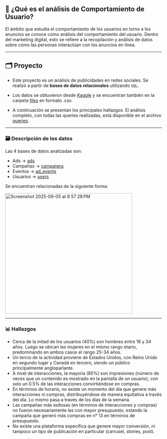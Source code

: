 ## 🔎 ¿Qué es el análisis de Comportamiento de Usuario?
El ámbito que estudia el comportamiento de los usuarios en torno a los anuncios se conoce como análisis del comportamiento del usuario. Dentro del marketing digital, esto se refiere a la recopilación y análisis de datos sobre cómo las personas interactúan con los anuncios en línea.

---

## 🗂️ Proyecto
- Este proyecto es un análisis de publicidades en redes sociales. Se realizó a partir de **bases de datos relacionales** utilizando `SQL`. 

- Los datos se obtuvieron desde [Kaggle](https://www.kaggle.com/datasets/alperenmyung/social-media-advertisement-performance) y se encuentran también en la carpeta [files](/files) en formato .csv. 

- A continuación se presentan los principales hallazgos. El análisis completo, con todas las queries realizadas, está disponible en el archivo [queries](/files/queries.md).

---

### 🗃️ Descripción de los datos
Las 4 bases de datos analizadas son:
- Ads → [ads](/files/datasets/ads.csv)
- Campañas → [campaigns](/files/datasets/campaigns.csv)
- Eventos → [ad_events](/files/datasets/ad_events.csv)
- Usuarios → [users](/files/datasets/users.csv)

Se encuentran relacionadas de la siguiente forma:

<img width="408" height="388" alt="Screenshot 2025-09-05 at 8 57 28 PM" src="https://github.com/user-attachments/assets/0be6d38f-852c-4aca-9681-eb24a5fe3739" />

---

### 📊 Hallazgos
- Cerca de la mitad de los usuarios (40%) son hombres entre 18 y 34 años. Luego se ubican las mujeres en el mismo rango etario, predominando en ambos casos el rango 25-34 años.
- Un tercio de la actividad proviene de Estados Unidos, con Reino Unido en segundo lugar y Canadá en tercero, siendo un público principalmente angloparlante.
- A nivel de interacciones, la mayoría (85%) son impresiones (número de veces que un contenido es mostrado en la pantalla de un usuario), con solo un 0.5% de las interacciones convirtiéndose en compras.
- En términos de horario, no existe un momento del día que genere más interacciones ni compras, distribuyéndose de manera equitativa a través del día. Lo mismo pasa a través de los días de la semana.
- Las campañas más exitosas (en términos de interacciones y compras) no fueron necesariamente las con mayor presupuesto, estando la campaña que generó más compras en n° 13 en términos de presupuesto.
- No existe una plataforma específica que genere mayor conversión, ni tampoco un tipo de publicación en particular (carrusel, stories, post). 


